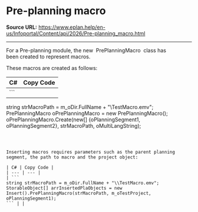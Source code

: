 # Pre-planning macro

**Source URL:** https://www.eplan.help/en-us/Infoportal/Content/api/2026/Pre-planning_macro.html

---

For a Pre-planning module, the new  PrePlanningMacro  class has been created to represent macros.

These macros are created as follows:

| C# | Copy Code |
| --- | --- |
| ```  string strMacroPath = m_oDir.FullName + "\\TestMacro.emv"; PrePlanningMacro oPrePlanningMacro = new PrePlanningMacro(); oPrePlanningMacro.Create(new[] {oPlanningSegment1, oPlanningSegment2}, strMacroPath, oMultiLangString); ``` | |

                   

Inserting macros requires parameters such as the parent planning segment, the path to macro and the project object:

| C# | Copy Code |
| --- | --- |
| ```  string strMacroPath = m_oDir.FullName + "\\TestMacro.emv"; StorableObject[] arrInsertedPlaObjects = new Insert().PrePlanningMacro(strMacroPath, m_oTestProject, oPlanningSegment1); ``` | |